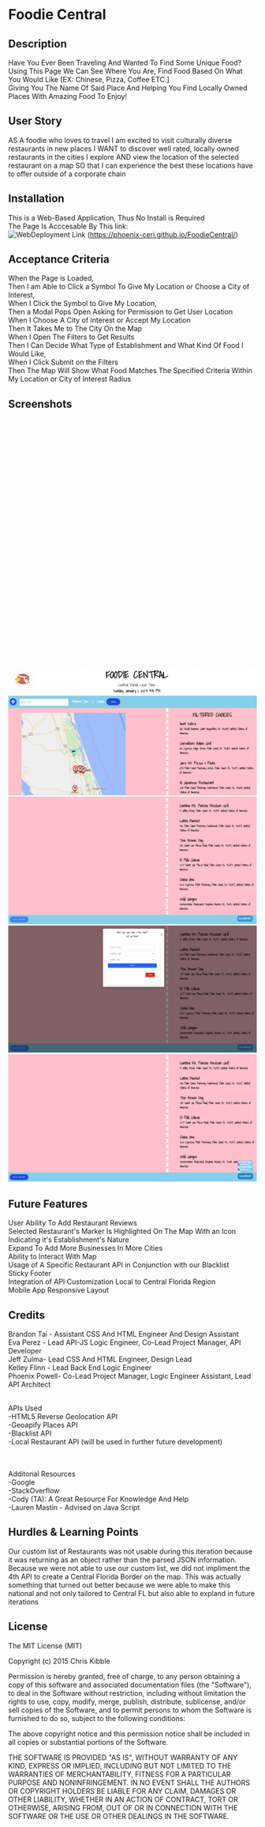 # Foodie Central
## Description
Have You Ever Been Traveling And Wanted To Find Some Unique Food?
<br /> 
Using This Page We Can See Where You Are, Find Food Based On What You Would Like [EX: Chinese, Pizza, Coffee ETC.] 
<br /> 
Giving You The Name Of Said Place And Helping You Find Locally Owned Places With Amazing Food To Enjoy!
## User Story
AS A foodie who loves to travel
I am excited to visit culturally diverse restaurants in new places
I WANT to discover well rated, locally owned restaurants in the cities I explore
AND view the location of the selected restaurant on a map
SO that I can experience the best these locations have to offer outside of a corporate chain

## Installation
This is a Web-Based Application, Thus No Install is Required
<br /> 
The Page Is Acccesable By This link:
<br /> 
![WebDeployment Link](https://phoenix-ceri.github.io/FoodieCentral/)
(https://phoenix-ceri.github.io/FoodieCentral/)
<br /> 

## Acceptance Criteria
When the Page is Loaded,
<br />
Then I am Able to Click a Symbol To Give My Location or Choose a City of Interest, 
<br />
When I Click the Symbol to Give My Location, 
<br />
Then a Modal Pops Open Asking for Permission to Get User Location
<br />
When I Choose A City of Interest or Accept My Location
<br />
Then It Takes Me to The City On the Map
<br />
When I Open The Filters to Get Results
<br />
Then I Can Decide What Type of Establishment and What Kind Of Food I Would Like, 
<br /> 
When I Click Submit on the Filters
<br />
Then The Map Will Show What Food Matches The Specified Criteria Within My Location or City of Interest Radius

## Screenshots
![Foodie Central Logo](./assets/screenshots/FoodieCentralLogo.gif)
![Screenshot 1](./assets/screenshots/screenshot1.png)
![Screenshot 2](./assets/screenshots/screenshot2.png)
![Screenshot 3](./assets/screenshots/screenshot3.png)
![Screenshot 4](./assets/screenshots/screenshot4.png)

## Future Features  
User Ability To Add Restaurant Reviews
<br /> 
Selected Restaurant's Marker Is Highlighted On The Map With an Icon Indicating it's Establishment's Nature
<br /> 
Expand To Add More Businesses In More Cities
<br /> 
Ability to Interact With Map
<br />
Usage of A Specific Restaurant API in Conjunction with our Blacklist
<br />
Sticky Footer
<br />
Integration of API Customization Local to Central Florida Region
<br />
Mobile App Responsive Layout


## Credits
Brandon Tai - Assistant CSS And HTML Engineer And Design Assistant
<br /> 
Eva Perez - Lead API-JS Logic Engineer, Co-Lead Project Manager, API Developer
<br /> 
Jeff Zulma- Lead CSS And HTML Engineer, Design Lead
<br /> 
Kelley Flinn - Lead Back End Logic Engineer
<br /> 
Phoenix Powell- Co-Lead Project Manager, Logic Engineer Assistant, Lead API Architect
<br /> 
<br /> 

APIs Used 
<br /> 
-HTML5 Reverse Geolocation API
 <br /> 
-Geoapify Places API
<br />
-Blacklist API
<br />
-Local Restaurant API (will be used in further future development)
<br />
<br /> 
<br /> 
 
Additonal Resources 
<br /> 
-Google
<br /> 
-StackOverflow
<br /> 
-Cody (TA): A Great Resource For Knowledge And Help 
<br /> 
-Lauren Mastin - Advised on Java Script

## Hurdles & Learning Points
Our custom list of Restaurants was not usable during this iteration because it was returning as an object rather than the parsed JSON information. Because we were not able to use our custom list, we did not impliment the 4th API to create a Central Florida Border on the map. This was actually something that turned out better because we were able to make this national and not only tailored to Central FL but also able to expland in future iterations
## License
The MIT License (MIT)

Copyright (c) 2015 Chris Kibble

Permission is hereby granted, free of charge, to any person obtaining a copy of this software and associated documentation files (the "Software"), to deal in the Software without restriction, including without limitation the rights to use, copy, modify, merge, publish, distribute, sublicense, and/or sell copies of the Software, and to permit persons to whom the Software is furnished to do so, subject to the following conditions:

The above copyright notice and this permission notice shall be included in all copies or substantial portions of the Software.

THE SOFTWARE IS PROVIDED "AS IS", WITHOUT WARRANTY OF ANY KIND, EXPRESS OR IMPLIED, INCLUDING BUT NOT LIMITED TO THE WARRANTIES OF MERCHANTABILITY, FITNESS FOR A PARTICULAR PURPOSE AND NONINFRINGEMENT. IN NO EVENT SHALL THE AUTHORS OR COPYRIGHT HOLDERS BE LIABLE FOR ANY CLAIM, DAMAGES OR OTHER LIABILITY, WHETHER IN AN ACTION OF CONTRACT, TORT OR OTHERWISE, ARISING FROM, OUT OF OR IN CONNECTION WITH THE SOFTWARE OR THE USE OR OTHER DEALINGS IN THE SOFTWARE.
